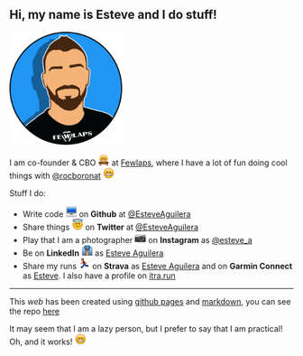 ## Hi, my name is Esteve and I do stuff!
<img src="images/me.png" width="200px" height="200px"/>

I am co-founder & CBO <img src="images/emojis/bowtie.png" width="20px" height="20px" /> at [Fewlaps](http://fewlaps.com), where I have a lot of fun doing cool things with [@rocboronat](https://github.com/rocboronat) <img src="images/emojis/grin.png" width="20px" height="20px"/>

Stuff I do:

- Write code <img src="images/emojis/computer.png" width="20px" height="20px"/> on **Github** at [@EsteveAguilera](http://github.com/EsteveAguilera)
- Share things <img src="images/emojis/innocent.png" width="20px" height="20px"/> on **Twitter** at [@EsteveAguilera](https://twitter.com/esteveaguilera)
- Play that I am a photographer <img src="images/emojis/camera.png" width="20px" height="20px"/> on **Instagram** as [@esteve_a](https://www.instagram.com/esteve_a)
- Be on **LinkedIn** <img src="images/emojis/necktie.png" width="20px" height="20px"/> as [Esteve Aguilera](https://www.linkedin.com/in/esteveaguilera/)
- Share my runs <img src="images/emojis/running.png" width="20px" height="20px"/> on **Strava** as [Esteve Aguilera](https://www.strava.com/athletes/5770095) and on **Garmin Connect** as [Esteve](https://connect.garmin.com/modern/profile/938cc2a4-aab8-4a74-95cf-aff963f209be). I also have a profile on [itra.run](https://itra.run/community/esteve.aguilera%20insa/2587861/192365/)
------
This *web* has been created using [github pages](https://pages.github.com/) and [markdown](https://guides.github.com/features/mastering-markdown/), you can see the repo [here](https://github.com/EsteveAguilera/esteveaguilera.github.io)

It may seem that I am a lazy person, but I prefer to say that I am practical! Oh, and it works! <img src="images/emojis/grin.png" width="20px" height="20px"/>
